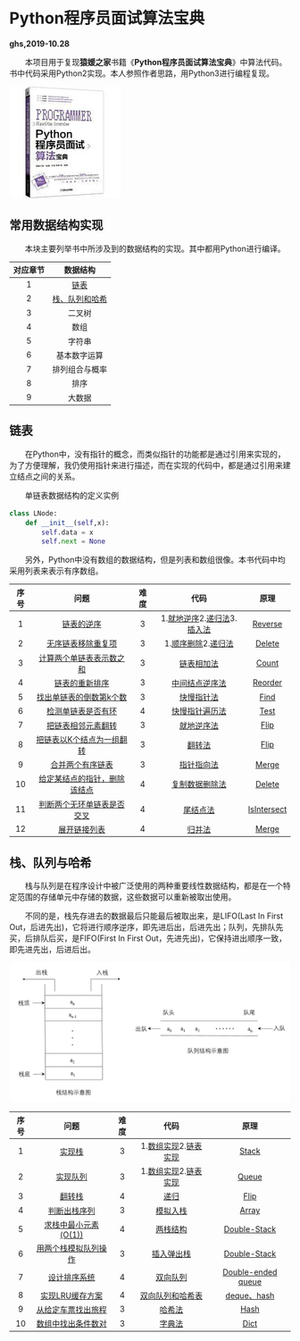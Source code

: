 # Python程序员面试算法宝典

**ghs,2019-10.28**

&emsp;&emsp;本项目用于复现**猿媛之家**书籍《**Python程序员面试算法宝典**》中算法代码。书中代码采用Python2实现。本人参照作者思路，用Python3进行编程复现。

![Cover](cover.jpg)

## 常用数据结构实现

&emsp;&emsp;本块主要列举书中所涉及到的数据结构的实现。其中都用Python进行编译。

| 对应章节 |             数据结构              |
| :------: | :-------------------------------: |
|    1     |           [链表](#链表)           |
|    2     | [栈、队列和哈希](#栈、队列和哈希) |
|    3     |              二叉树               |
|    4     |               数组                |
|    5     |              字符串               |
|    6     |           基本数字运算            |
|    7     |          排列组合与概率           |
|    8     |               排序                |
|    9     |              大数据               |



## 链表

&emsp;&emsp;在Python中，没有指针的概念，而类似指针的功能都是通过引用来实现的，为了方便理解，我仍使用指针来进行描述，而在实现的代码中，都是通过引用来建立结点之间的关系。

&emsp;&emsp;单链表数据结构的定义实例

```python
class LNode:
    def __init__(self,x):
        self.data = x
        self.next = None
```

&emsp;&emsp;另外，Python中没有数组的数据结构，但是列表和数组很像。本书代码中均采用列表来表示有序数组。

| 序号 |                         问题                         | 难度 |                             代码                             |                 原理                 |
| :--: | :--------------------------------------------------: | :--: | :----------------------------------------------------------: | :----------------------------------: |
|  1   |          [链表的逆序](ch1_list/Problems.py)          |  3   | 1.[就地逆序](ch1_list/1_1.py)2.[递归法](ch1_list/1_2.py)3.[插入法](ch1_list/1_3.py) |   [Reverse](ch1_list/thinking1.py)   |
|  2   |      [无序链表移除重复项](ch1_list/Problems.py)      |  3   |   1.[顺序删除](ch1_list/2_1.py)2.[递归法](ch1_list/2_2.py)   |   [Delete](ch1_list/thinking1.py)    |
|  3   |   [计算两个单链表表示数之和](ch1_list/Problems.py)   |  3   |                 [链表相加法](ch1_list/3.py)                  |    [Count](ch1_list/thinking1.py)    |
|  4   |        [链表的重新排序](ch1_list/Problems.py)        |  3   |               [中间结点逆序法](ch1_list/4.py)                |   [Reorder](ch1_list/thinking1.py)   |
|  5   |   [找出单链表的倒数第k个数](ch1_list/Problems.py)    |  3   |                 [快慢指针法](ch1_list/5.py)                  |    [Find](ch1_list/thinking2.py)     |
|  6   |      [检测单链表是否有环](ch1_list/Problems.py)      |  4   |               [快慢指针遍历法](ch1_list/6.py)                |    [Test](ch1_list/thinking2.py)     |
|  7   |      [把链表相邻元素翻转](ch1_list/Problems.py)      |  3   |                 [就地逆序法](ch1_list/7.py)                  |    [Flip](ch1_list/thinking2.py)     |
|  8   |  [把链表以K个结点为一组翻转](ch1_list/Problems.py)   |  3   |                   [翻转法](ch1_list/8.py)                    |    [Flip](ch1_list/thinking2.py)     |
|  9   |       [合并两个有序链表](ch1_list/Problems.py)       |  3   |                 [指针指向法](ch1_list/9.py)                  |    [Merge](ch1_list/thinking3.py)    |
|  10  | [给定某结点的指针，删除该结点](ch1_list/Problems.py) |  4   |               [复制数据删除法](ch1_list/10.py)               |   [Delete](ch1_list/thinking3.py)    |
|  11  |  [判断两个无环单链表是否交叉](ch1_list/Problems.py)  |  4   |                  [尾结点法](ch1_list/11.py)                  | [IsIntersect](ch1_list/thinking3.py) |
|  12  |         [展开链接列表](ch1_list/Problems.py)         |  4   |                   [归并法](ch1_list/12.py)                   |    [Merge](ch1_list/thinking3.py)    |



## 栈、队列与哈希

&emsp;&emsp;栈与队列是在程序设计中被广泛使用的两种重要线性数据结构，都是在一个特定范围的存储单元中存储的数据，这些数据可以重新被取出使用。

&emsp;&emsp;不同的是，栈先存进去的数据最后只能最后被取出来，是LIFO(Last In First Out，后进先出)，它将进行顺序逆序，即先进后出，后进先出；队列，先排队先买，后排队后买，是FIFO(First In First Out，先进先出)，它保持进出顺序一致，即先进先出，后进后出。

![a2](a2.jpg)

| 序号 |                        问题                        | 难度 |                             代码                             |                        原理                        |
| :--: | :------------------------------------------------: | :--: | :----------------------------------------------------------: | :------------------------------------------------: |
|  1   |       [实现栈](ch2_stack_queue/Problems.md)        |  3   | 1.[数组实现](ch2_stack_queue/1_1.py)2.[链表实现](ch2_stack_queue/1_2.py) |       [Stack](ch2_stack_queue/thinking1.md)        |
|  2   |      [实现队列](ch2_stack_queue/Problems.md)       |  3   | 1.[数组实现](ch2_stack_queue/2_1.py)2.[链表实现](ch2_stack_queue/2_2.py) |       [Queue](ch2_stack_queue/thinking1.md)        |
|  3   |       [翻转栈](ch2_stack_queue/Problems.md)        |  4   |                 [递归](ch2_stack_queue/3.py)                 |        [Flip](ch2_stack_queue/thinking1.md)        |
|  4   |    [判断出栈序列](ch2_stack_queue/Problems.md)     |  3   |               [模拟入栈](ch2_stack_queue/4.py)               |       [Array](ch2_stack_queue/thinking1.md)        |
|  5   | [求栈中最小元素(O(1))](ch2_stack_queue/Problem.md) |  4   |               [两栈结构](ch2_stack_queue/5.py)               |    [Double-Stack](ch2_stack_queue/thinking1.md)    |
|  6   | [用两个栈模拟队列操作](ch2_stack_queue/Problem.md) |  3   |              [插入弹出栈](ch2_stack_queue/6.py)              |    [Double-Stack](ch2_stack_queue/thinking2.md)    |
|  7   |    [设计排序系统](ch2_stack_queue/Problems.md)     |  4   |               [双向队列](ch2_stack_queue/7.py)               | [Double-ended queue](ch2_stack_queue/thinking2.md) |
|  8   |   [实现LRU缓存方案](ch2_stack_queue/Problems.md)   |  4   |           [双向队列和哈希表](ch2_stack_queue/8.py)           |    [deque、hash](ch2_stack_queue/thinking2.md)     |
|  9   | [从给定车票找出旅程](ch2_stack_queue/Problems.md)  |  3   |                [哈希法](ch2_stack_queue/9.py)                |        [Hash](ch2_stack_queue/thinking2.md)        |
|  10  | [数组中找出条件数对](ch2_stack_queue/Problems.md)  |  3   |               [字典法](ch2_stack_queue/10.py)                |        [Dict](ch2_stack_queue/thinking2.md)        |

